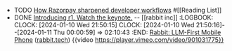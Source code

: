 - TODO [How Razorpay sharpened developer workflows](https://www.figma.com/blog/how-razorpay-sharpened-developer-workflows/) #[[Reading List]]
- DONE [Introducing r1. Watch the keynote.](https://twitter.com/rabbit_hmi/status/1744781083831574824) -- [[rabbit inc]]
  :LOGBOOK:
  CLOCK: [2024-01-10 Wed 21:50:15]
  CLOCK: [2024-01-10 Wed 21:50:16]--[2024-01-11 Thu 00:00:59] =>  02:10:43
  :END:
  [Rabbit: LLM-First Mobile Phone](https://news.ycombinator.com/item?id=38930126) ([rabbit.tech](https://www.rabbit.tech/))
  {{video https://player.vimeo.com/video/901031775}}